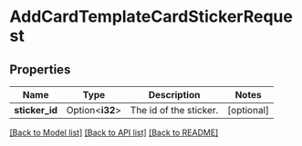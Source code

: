 # AddCardTemplateCardStickerRequest

## Properties

Name | Type | Description | Notes
------------ | ------------- | ------------- | -------------
**sticker_id** | Option<**i32**> | The id of the sticker. | [optional]

[[Back to Model list]](../README.md#documentation-for-models) [[Back to API list]](../README.md#documentation-for-api-endpoints) [[Back to README]](../README.md)


